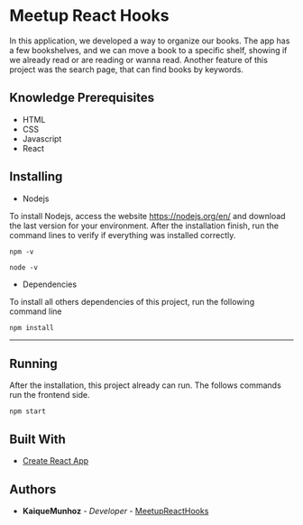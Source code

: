 # Meetup React Hooks

In this application, we developed a way to organize our books. The app has a few bookshelves, and we can move a book to a specific shelf, showing if we already read or are reading or wanna read.
Another feature of this project was the search page, that can find books by keywords.

## Knowledge Prerequisites

- HTML
- CSS
- Javascript
- React

## Installing

- Nodejs

To install Nodejs, access the website https://nodejs.org/en/ and download the last version for your environment.
After the installation finish, run the command lines to verify if everything was installed correctly.

```
npm -v
```

```
node -v
```

- Dependencies

To install all others dependencies of this project, run the following command line

```
npm install
```

---

## Running

After the installation, this project already can run.
The follows commands run the frontend side.

```
npm start
```

## Built With

- [Create React App](https://github.com/facebook/create-react-app)

## Authors

- **KaiqueMunhoz** - _Developer_ - [MeetupReactHooks](https://github.com/KaiqueMunhoz/meetup-react-hooks)
